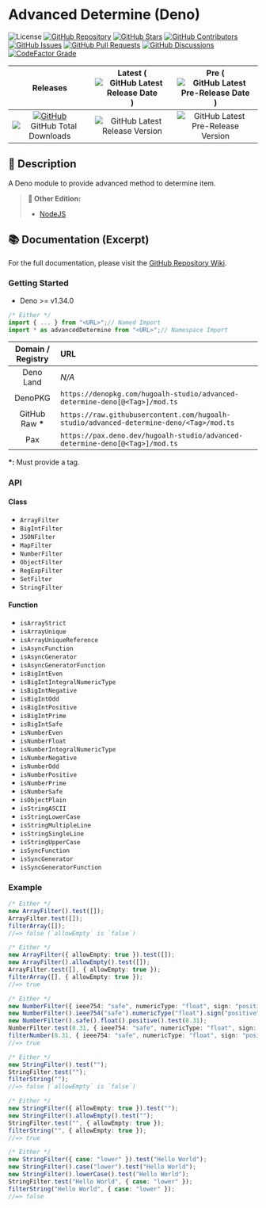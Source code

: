 # Advanced Determine (Deno)

![License](https://img.shields.io/static/v1?label=License&message=MIT&style=flat-square "License")
[![GitHub Repository](https://img.shields.io/badge/Repository-181717?logo=github&logoColor=ffffff&style=flat-square "GitHub Repository")](https://github.com/hugoalh-studio/advanced-determine-deno)
[![GitHub Stars](https://img.shields.io/github/stars/hugoalh-studio/advanced-determine-deno?label=Stars&logo=github&logoColor=ffffff&style=flat-square "GitHub Stars")](https://github.com/hugoalh-studio/advanced-determine-deno/stargazers)
[![GitHub Contributors](https://img.shields.io/github/contributors/hugoalh-studio/advanced-determine-deno?label=Contributors&logo=github&logoColor=ffffff&style=flat-square "GitHub Contributors")](https://github.com/hugoalh-studio/advanced-determine-deno/graphs/contributors)
[![GitHub Issues](https://img.shields.io/github/issues-raw/hugoalh-studio/advanced-determine-deno?label=Issues&logo=github&logoColor=ffffff&style=flat-square "GitHub Issues")](https://github.com/hugoalh-studio/advanced-determine-deno/issues)
[![GitHub Pull Requests](https://img.shields.io/github/issues-pr-raw/hugoalh-studio/advanced-determine-deno?label=Pull%20Requests&logo=github&logoColor=ffffff&style=flat-square "GitHub Pull Requests")](https://github.com/hugoalh-studio/advanced-determine-deno/pulls)
[![GitHub Discussions](https://img.shields.io/github/discussions/hugoalh-studio/advanced-determine-deno?label=Discussions&logo=github&logoColor=ffffff&style=flat-square "GitHub Discussions")](https://github.com/hugoalh-studio/advanced-determine-deno/discussions)
[![CodeFactor Grade](https://img.shields.io/codefactor/grade/github/hugoalh-studio/advanced-determine-deno?label=Grade&logo=codefactor&logoColor=ffffff&style=flat-square "CodeFactor Grade")](https://www.codefactor.io/repository/github/hugoalh-studio/advanced-determine-deno)

| **Releases** | **Latest** (![GitHub Latest Release Date](https://img.shields.io/github/release-date/hugoalh-studio/advanced-determine-deno?label=&style=flat-square "GitHub Latest Release Date")) | **Pre** (![GitHub Latest Pre-Release Date](https://img.shields.io/github/release-date-pre/hugoalh-studio/advanced-determine-deno?label=&style=flat-square "GitHub Latest Pre-Release Date")) |
|:-:|:-:|:-:|
| [![GitHub](https://img.shields.io/badge/GitHub-181717?logo=github&logoColor=ffffff&style=flat-square "GitHub")](https://github.com/hugoalh-studio/advanced-determine-deno/releases) ![GitHub Total Downloads](https://img.shields.io/github/downloads/hugoalh-studio/advanced-determine-deno/total?label=&style=flat-square "GitHub Total Downloads") | ![GitHub Latest Release Version](https://img.shields.io/github/release/hugoalh-studio/advanced-determine-deno?sort=semver&label=&style=flat-square "GitHub Latest Release Version") | ![GitHub Latest Pre-Release Version](https://img.shields.io/github/release/hugoalh-studio/advanced-determine-deno?include_prereleases&sort=semver&label=&style=flat-square "GitHub Latest Pre-Release Version") |

## 📝 Description

A Deno module to provide advanced method to determine item.

> **🔗 Other Edition:**
>
> - [NodeJS](https://github.com/hugoalh-studio/advanced-determine-nodejs)

## 📚 Documentation (Excerpt)

For the full documentation, please visit the [GitHub Repository Wiki](https://github.com/hugoalh-studio/advanced-determine-deno/wiki).

### Getting Started

- Deno >= v1.34.0

```ts
/* Either */
import { ... } from "<URL>";// Named Import
import * as advancedDetermine from "<URL>";// Namespace Import
```

| **Domain / Registry** | **URL** |
|:-:|:--|
| Deno Land | *N/A* |
| DenoPKG | `https://denopkg.com/hugoalh-studio/advanced-determine-deno[@<Tag>]/mod.ts` |
| GitHub Raw **\*** | `https://raw.githubusercontent.com/hugoalh-studio/advanced-determine-deno/<Tag>/mod.ts` |
| Pax | `https://pax.deno.dev/hugoalh-studio/advanced-determine-deno[@<Tag>]/mod.ts` |

**\*:** Must provide a tag.

### API

#### Class

- `ArrayFilter`
- `BigIntFilter`
- `JSONFilter`
- `MapFilter`
- `NumberFilter`
- `ObjectFilter`
- `RegExpFilter`
- `SetFilter`
- `StringFilter`

#### Function

- `isArrayStrict`
- `isArrayUnique`
- `isArrayUniqueReference`
- `isAsyncFunction`
- `isAsyncGenerator`
- `isAsyncGeneratorFunction`
- `isBigIntEven`
- `isBigIntIntegralNumericType`
- `isBigIntNegative`
- `isBigIntOdd`
- `isBigIntPositive`
- `isBigIntPrime`
- `isBigIntSafe`
- `isNumberEven`
- `isNumberFloat`
- `isNumberIntegralNumericType`
- `isNumberNegative`
- `isNumberOdd`
- `isNumberPositive`
- `isNumberPrime`
- `isNumberSafe`
- `isObjectPlain`
- `isStringASCII`
- `isStringLowerCase`
- `isStringMultipleLine`
- `isStringSingleLine`
- `isStringUpperCase`
- `isSyncFunction`
- `isSyncGenerator`
- `isSyncGeneratorFunction`

### Example

```ts
/* Either */
new ArrayFilter().test([]);
ArrayFilter.test([]);
filterArray([]);
//=> false (`allowEmpty` is `false`)
```

```ts
/* Either */
new ArrayFilter({ allowEmpty: true }).test([]);
new ArrayFilter().allowEmpty().test([]);
ArrayFilter.test([], { allowEmpty: true });
filterArray([], { allowEmpty: true });
//=> true
```

```ts
/* Either */
new NumberFilter({ ieee754: "safe", numericType: "float", sign: "positive" }).test(8.31);
new NumberFilter().ieee754("safe").numericType("float").sign("positive").test(8.31);
new NumberFilter().safe().float().positive().test(8.31);
NumberFilter.test(8.31, { ieee754: "safe", numericType: "float", sign: "positive" });
filterNumber(8.31, { ieee754: "safe", numericType: "float", sign: "positive" });
//=> true
```

```ts
/* Either */
new StringFilter().test("");
StringFilter.test("");
filterString("");
//=> false (`allowEmpty` is `false`)
```

```ts
/* Either */
new StringFilter({ allowEmpty: true }).test("");
new StringFilter().allowEmpty().test("");
StringFilter.test("", { allowEmpty: true });
filterString("", { allowEmpty: true });
//=> true
```

```ts
/* Either */
new StringFilter({ case: "lower" }).test("Hello World");
new StringFilter().case("lower").test("Hello World");
new StringFilter().lowerCase().test("Hello World");
StringFilter.test("Hello World", { case: "lower" });
filterString("Hello World", { case: "lower" });
//=> false
```
